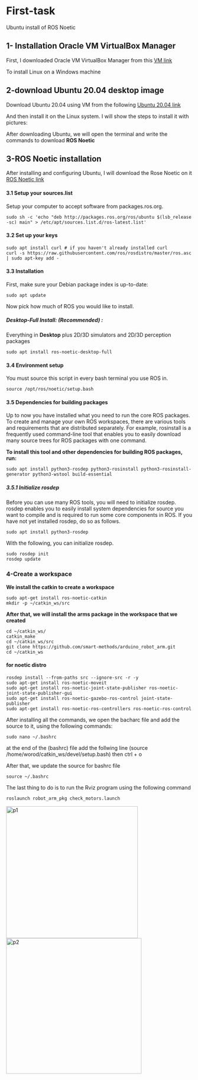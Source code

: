 # First-task
Ubuntu install of ROS Noetic

## 1- Installation Oracle VM VirtualBox Manager
First, I downloaded Oracle VM VirtualBox Manager from this 
[VM link](https://www.virtualbox.org/wiki/Downloads)

To install Linux on a Windows machine

## 2-download Ubuntu 20.04 desktop image
Download Ubuntu 20.04 using VM from the following 
[Ubuntu 20.04 link](https://releases.ubuntu.com/20.04.6/?_ga=2.106549827.1335148733.1689627889-2079856977.1684269564)

And then install it on the Linux system. I will show the steps to install it with pictures:




After downloading Ubuntu, we will open the terminal and write the commands to download **ROS Noetic**

## 3-ROS Noetic installation 
After installing and configuring Ubuntu, I will download the Rose Noetic on it
[ROS Noetic link](http://wiki.ros.org/noetic/Installation/Ubuntu)

#### 3.1 Setup your sources.list
Setup your computer to accept software from packages.ros.org.

```
sudo sh -c 'echo "deb http://packages.ros.org/ros/ubuntu $(lsb_release -sc) main" > /etc/apt/sources.list.d/ros-latest.list'
```

#### 3.2 Set up your keys

```
sudo apt install curl # if you haven't already installed curl
curl -s https://raw.githubusercontent.com/ros/rosdistro/master/ros.asc | sudo apt-key add -
```
#### 3.3 Installation
First, make sure your Debian package index is up-to-date:

```
sudo apt update
```
Now pick how much of ROS you would like to install.

##### Desktop-Full Install: (Recommended) :
Everything in **Desktop** plus 2D/3D simulators and 2D/3D perception packages
```
sudo apt install ros-noetic-desktop-full
```
#### 3.4 Environment setup
You must source this script in every bash terminal you use ROS in.
```
source /opt/ros/noetic/setup.bash
```
#### 3.5 Dependencies for building packages
Up to now you have installed what you need to run the core ROS packages. To create and manage your own ROS workspaces, there are various tools and requirements that are distributed separately. For example, rosinstall is a frequently used command-line tool that enables you to easily download many source trees for ROS packages with one command.

**To install this tool and other dependencies for building ROS packages, run:**
```
sudo apt install python3-rosdep python3-rosinstall python3-rosinstall-generator python3-wstool build-essential
```
##### 3.5.1 Initialize rosdep
Before you can use many ROS tools, you will need to initialize rosdep. rosdep enables you to easily install system dependencies for source you want to compile and is required to run some core components in ROS. If you have not yet installed rosdep, do so as follows.
```
sudo apt install python3-rosdep
```

With the following, you can initialize rosdep.
```
sudo rosdep init
rosdep update
```
### 4-Create a workspace
**We install the catkin to create a workspace**
```
sudo apt-get install ros-noetic-catkin
mkdir -p ~/catkin_ws/src

```
**After that, we will install the arms package in the workspace that we created**
```
cd ~/catkin_ws/
catkin_make
cd ~/catkin_ws/src
git clone https://github.com/smart-methods/arduino_robot_arm.git 
cd ~/catkin_ws
```
#### for noetic distro
```
rosdep install --from-paths src --ignore-src -r -y
sudo apt-get install ros-noetic-moveit
sudo apt-get install ros-noetic-joint-state-publisher ros-noetic-joint-state-publisher-gui
sudo apt-get install ros-noetic-gazebo-ros-control joint-state-publisher
sudo apt-get install ros-noetic-ros-controllers ros-noetic-ros-control
```
After installing all the commands, we open the bacharc file and add the source to it, using the following commands:
```
sudo nano ~/.bashrc
```
at the end of the (bashrc) file add the follwing line
(source /home/worod/catkin_ws/devel/setup.bash)
then 
ctrl + o

After that, we update the source for bashrc file
```
source ~/.bashrc
```
The last thing to do is to run the Rviz program using the following command
```
roslaunch robot_arm_pkg check_motors.launch
```
<img width="356" alt="p1" src="https://github.com/Worod44/First-task/assets/95488818/207124b6-fe81-4286-8e1f-0863608678f7">
<img width="366" alt="p2" src="https://github.com/Worod44/First-task/assets/95488818/2ae7f85f-8bf5-4df7-8ab4-c57b12206934">






